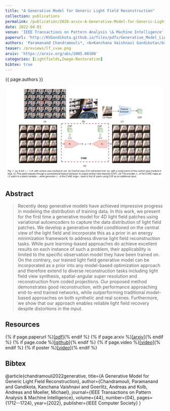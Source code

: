 ```yaml
---
title: "A Generative Model for Generic Light Field Reconstruction"
collection: publications
permalink: /publication/2020-arxiv-A-Generative-Model-for-Generic-Light-Field-Reconstruction
date: 2022-04-01
venue: 'IEEE Transactions on Pattern Analysis \& Machine Intelligence'
paperurl: 'http://KVGandikota.github.io/files/pdfs/Generative_Model_Light_Field.pdf'
authors: 'Paramanand Chandramouli*, <b>Kanchana Vaishnavi Gandikota</b>*, Andreas Goerlitz, Andreas Kolb, Michael Moeller'
teaser: /previews/lf_cvae.png
arxiv: 'https://arxiv.org/abs/2005.06508'
categories: [Lightfields,Image-Restoration]
bibtex: true
---
```


{{ page.authors }}

<img class="pub_teaser" src="../images/previews/lf_cvae.png" alt="Teaser Image" title="teaser" />

## Abstract

> Recently deep generative models have achieved impressive progress in modeling the distribution of training data. In this work, we present for the first time a generative model for 4D light field patches using variational autoencoders to capture the data distribution of light field patches. We develop a generative model conditioned on the central view of the light field and incorporate this as a prior in an energy minimization framework to address diverse light field reconstruction tasks. While pure learning-based approaches do achieve excellent results on each instance of such a problem, their applicability is limited to the specific observation model they have been trained on. On the contrary, our trained light field generative model can be incorporated as a prior into any model-based optimization approach and therefore extend to diverse reconstruction tasks including light field view synthesis, spatial-angular super resolution and reconstruction from coded projections. Our proposed method demonstrates good reconstruction, with performance approaching end-to-end trained networks, while outperforming traditional model-based approaches on both synthetic and real scenes. Furthermore, we show that our approach enables reliable light field recovery despite distortions in the input. 

## Resources

{% if page.paperurl %}<a href=" {{ page.paperurl }} ">[pdf]</a>{% endif %} {% if page.arxiv %}<a href=" {{ page.arxiv }} ">[arxiv]</a>{% endif %} {% if page.code %}<a href=" {{ page.code }} ">[github]</a>{% endif %} {% if page.video %}<a href=" {{ page.video }} ">[video]</a>{% endif %} {% if poster %}<a href=" {{ page.poster }} ">[video]</a>{% endif %}


## Bibtex

@article{chandramouli2022generative,
  title={A Generative Model for Generic Light Field Reconstruction},
  author={Chandramouli, Paramanand and Gandikota, Kanchana Vaishnavi and Goerlitz, Andreas and Kolb, Andreas and Moeller, Michael},
  journal={IEEE Transactions on Pattern Analysis \& Machine Intelligence},
  volume={44},
  number={04},
  pages={1712--1724},
  year={2022},
  publisher={IEEE Computer Society}
}

